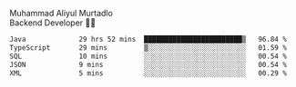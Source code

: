 Muhammad Aliyul Murtadlo
<br>
Backend Developer 👨‍💻
<br>
<!--START_SECTION:waka-->

```txt
Java             29 hrs 52 mins  ████████████████████████▒   96.84 %
TypeScript       29 mins         ▒░░░░░░░░░░░░░░░░░░░░░░░░   01.59 %
SQL              10 mins         ░░░░░░░░░░░░░░░░░░░░░░░░░   00.54 %
JSON             9 mins          ░░░░░░░░░░░░░░░░░░░░░░░░░   00.54 %
XML              5 mins          ░░░░░░░░░░░░░░░░░░░░░░░░░   00.29 %
```

<!--END_SECTION:waka-->
